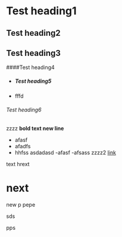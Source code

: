# Test heading1
## Test heading2
## Test heading3
####Test heading4
- ##### Test heading5
- fffd
###### Test heading6
zzzz
**bold text
new line**
- afasf
- afadfs
- hhfss
asdadasd
-afasf
-afsass
zzzz2
[link](https://github.com)

text
hrext
# next

new p
pepe

sds

pps
